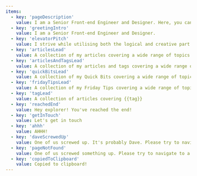 ```yaml
---
items:
  - key: 'pageDescription'
    value: I am a Senior Front-end Engineer and Designer. Here, you can find my resume, a collection of my articles covering a wide range of topics and get in contact.
  - key: 'greetingIntro'
    value: I am a Senior Front-end Engineer and Designer.
  - key: 'elevatorPitch'
    value: I strive while utilising both the logical and creative part of the brain. I feel most in my place while continuously operating in these roles as a front-end developer within a team. I stand for quality, innovation and building useful products with a focus on the human using the product. I am a proactive, confident and communicatively strong person always looking ahead in the future.
  - key: 'articlesLead'
    value: A collection of my articles covering a wide range of topics
  - key: 'articlesAndTagsLead'
    value: A collection of my articles and tags covering a wide range of topics
  - key: 'quickBitsLead'
    value: A collection of my Quick Bits covering a wide range of topics
  - key: 'fridayTipsLead'
    value: A collection of my Friday Tips covering a wide range of topics
  - key: 'tagLead'
    value: A collection of articles covering {{tag}}
  - key: 'reachedEnd'
    value: Hey explorer! You've reached the end!
  - key: 'getInTouch'
    value: Let's get in touch
  - key: 'ahhh'
    value: AHHH!
  - key: 'daveScrewedUp'
    value: One of us screwed up. It's probably Dave. Please try to navigate to a different page.
  - key: 'pageNotFound'
    value: One of us screwed something up. Please try to navigate to a different page.
  - key: 'copiedToClipboard'
    value: Copied to clipboard!
---
```


